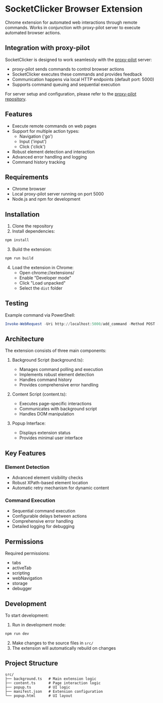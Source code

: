 # SocketClicker Browser Extension

Chrome extension for automated web interactions through remote commands. Works in conjunction with proxy-pilot server to execute automated browser actions.

## Integration with proxy-pilot

SocketClicker is designed to work seamlessly with the [proxy-pilot](https://github.com/list91/proxy-pilot) server:
- proxy-pilot sends commands to control browser actions
- SocketClicker executes these commands and provides feedback
- Communication happens via local HTTP endpoints (default port: 5000)
- Supports command queuing and sequential execution

For server setup and configuration, please refer to the [proxy-pilot repository](https://github.com/list91/proxy-pilot).

## Features

- Execute remote commands on web pages
- Support for multiple action types:
  - Navigation ('go')
  - Input ('input')
  - Click ('click')
- Robust element detection and interaction
- Advanced error handling and logging
- Command history tracking

## Requirements

- Chrome browser
- Local proxy-pilot server running on port 5000
- Node.js and npm for development

## Installation

1. Clone the repository
2. Install dependencies:
```bash
npm install
```
3. Build the extension:
```bash
npm run build
```
4. Load the extension in Chrome:
   - Open chrome://extensions/
   - Enable "Developer mode"
   - Click "Load unpacked"
   - Select the `dist` folder

## Testing

Example command via PowerShell:

```powershell
Invoke-WebRequest -Uri http://localhost:5000/add_command -Method POST -Headers @{"Content-Type"="application/json"} -Body '{"command": "execute_sequence", "params": {"data": [{"on_start": 0, "action": "go", "value": "https://www.youtube.com/"}, {"on_start": 8000, "action": "input", "element_xpath": "//*[@id=''search'']", "value": "test search"}, {"on_start": 1000, "action": "click", "element_xpath": "//*[@id=''search-icon-legacy'']"}]}}'
```

## Architecture

The extension consists of three main components:

1. Background Script (background.ts):
   - Manages command polling and execution
   - Implements robust element detection
   - Handles command history
   - Provides comprehensive error handling

2. Content Script (content.ts):
   - Executes page-specific interactions
   - Communicates with background script
   - Handles DOM manipulation

3. Popup Interface:
   - Displays extension status
   - Provides minimal user interface

## Key Features

### Element Detection
- Advanced element visibility checks
- Robust XPath-based element location
- Automatic retry mechanism for dynamic content

### Command Execution
- Sequential command execution
- Configurable delays between actions
- Comprehensive error handling
- Detailed logging for debugging

## Permissions

Required permissions:
- tabs
- activeTab
- scripting
- webNavigation
- storage
- debugger

## Development

To start development:

1. Run in development mode:
```bash
npm run dev
```

2. Make changes to the source files in `src/`
3. The extension will automatically rebuild on changes

## Project Structure

```
src/
├── background.ts   # Main extension logic
├── content.ts      # Page interaction logic
├── popup.ts        # UI logic
├── manifest.json   # Extension configuration
└── popup.html      # UI layout
